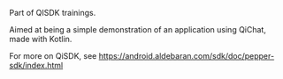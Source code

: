 Part of QISDK trainings.

Aimed at being a simple demonstration of an application using QiChat, made with Kotlin.

For more on QiSDK, see https://android.aldebaran.com/sdk/doc/pepper-sdk/index.html
